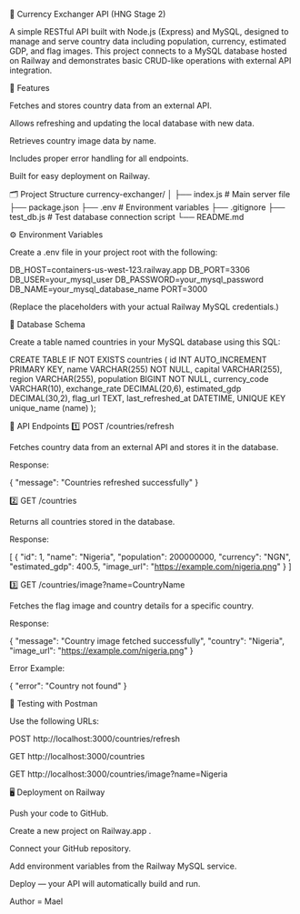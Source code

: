 💱 Currency Exchanger API (HNG Stage 2)

A simple RESTful API built with Node.js (Express) and MySQL, designed to manage and serve country data including population, currency, estimated GDP, and flag images.
This project connects to a MySQL database hosted on Railway and demonstrates basic CRUD-like operations with external API integration.

🚀 Features

Fetches and stores country data from an external API.

Allows refreshing and updating the local database with new data.

Retrieves country image data by name.

Includes proper error handling for all endpoints.

Built for easy deployment on Railway.

🗂️ Project Structure
currency-exchanger/
│
├── index.js              # Main server file
├── package.json
├── .env                  # Environment variables
├── .gitignore
├── test_db.js            # Test database connection script
└── README.md

⚙️ Environment Variables

Create a .env file in your project root with the following:

DB_HOST=containers-us-west-123.railway.app
DB_PORT=3306
DB_USER=your_mysql_user
DB_PASSWORD=your_mysql_password
DB_NAME=your_mysql_database_name
PORT=3000


(Replace the placeholders with your actual Railway MySQL credentials.)

🧱 Database Schema

Create a table named countries in your MySQL database using this SQL:

CREATE TABLE IF NOT EXISTS countries (
  id INT AUTO_INCREMENT PRIMARY KEY,
  name VARCHAR(255) NOT NULL,
  capital VARCHAR(255),
  region VARCHAR(255),
  population BIGINT NOT NULL,
  currency_code VARCHAR(10),
  exchange_rate DECIMAL(20,6),
  estimated_gdp DECIMAL(30,2),
  flag_url TEXT,
  last_refreshed_at DATETIME,
  UNIQUE KEY unique_name (name)
);

🧠 API Endpoints
1️⃣ POST /countries/refresh

Fetches country data from an external API and stores it in the database.

Response:

{
  "message": "Countries refreshed successfully"
}

2️⃣ GET /countries

Returns all countries stored in the database.

Response:

[
 {
    "id": 1,
    "name": "Nigeria",
    "population": 200000000,
    "currency": "NGN",
    "estimated_gdp": 400.5,
    "image_url": "https://example.com/nigeria.png"
  }
]

3️⃣ GET /countries/image?name=CountryName

Fetches the flag image and country details for a specific country.

Response:

{
  "message": "Country image fetched successfully",
  "country": "Nigeria",
  "image_url": "https://example.com/nigeria.png"
}


Error Example:

{ "error": "Country not found" }

🧪 Testing with Postman

Use the following URLs:

POST http://localhost:3000/countries/refresh

GET http://localhost:3000/countries

GET http://localhost:3000/countries/image?name=Nigeria

🖥️ Deployment on Railway

Push your code to GitHub.

Create a new project on Railway.app
.

Connect your GitHub repository.

Add environment variables from the Railway MySQL service.

Deploy — your API will automatically build and run.


Author = Mael 
